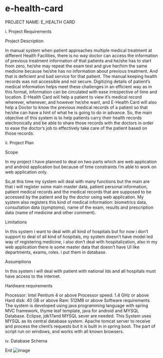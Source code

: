 # e-health-card

PROJECT NAME: E_HEALTH CARD

i. Project Requirements

Project Description


In manual system when patient approaches multiple medical treatment at different Health Facilities, there is no way doctor can access the information of previous treatment information of that patients and he/she has to start from zero, he/she may repeat the exam test and give her/him the same medicine because he/she has no information about previous treatment. And that is deficient and bad service for that patient. The manual keeping health records was not accessible and not secure. Digitizing details of patient’s medical information helps meet these challenges in an efficient way as in this format, information can be circulated with ease irrespective of time and location. E-Health Card will help a patient to view it’s medical record wherever, whenever, and however he/she want,  and E-Health Card will also help a Doctor to know the previous medical records of a patient so that he/she can have a hint of what he is going to do in advance.
So, the main objective of this system is  to help patients carry their health records electronically and be able to share those records with the doctors in order to ease the doctor’s job to effectively take care of the patient based on those records.

ii. Project Plan

Scope

In my project I have planned to deal on two parts which are web application and android application but because of time constraints I’m able to work on web application only.

So,at this time  my system will deal with many functions but the main are that i will register some main master data, patient personal information, patient medical records and the medical records  that are supposed to be accessed by the patient and by the doctor using web application.
My system also registers this kind of medical information: biometrics data, consultation data (symptoms), name of the exam, results and prescription data (name of medicine and other comment).



Limitations

In this system i want to deal with all kind of hospitals but for now i don’t support to deal of all kind of hospitals, my system doesn’t have model led way of registering medicine, i also don’t deal with hospitalization, also in my web application there is some master data that doesn’t have UI like departments, exams, roles. i put them in database. 

Assumptions

In this system i will deal with patient with national Ids and all hospitals must have access to the internet.

Hardware requirements

Processor: Intel Pentium 4 or above
Processor speed: 1.4 GHz or above
Hard disk: 40 GB or above 
Ram: 512MB or above 
Software requirements
The system is developed using java programming language with spring MVC framework, thyme leaf template, java for android and MYSQL Database.
Eclipse, jdk17and  MYSQL sever are needed.
This System uses MYSQL as its central database system. Apache tomcat server to receive and process the client’s requests but it is built in in spring boot.
The part of script run on windows, and works with all known browsers.



iv. Database Schema

Erd
![image](https://github.com/numubyeyi/FinalProjectWebTech/assets/61006634/e6e97559-9add-42a0-a034-c97c2e77b1d2)

